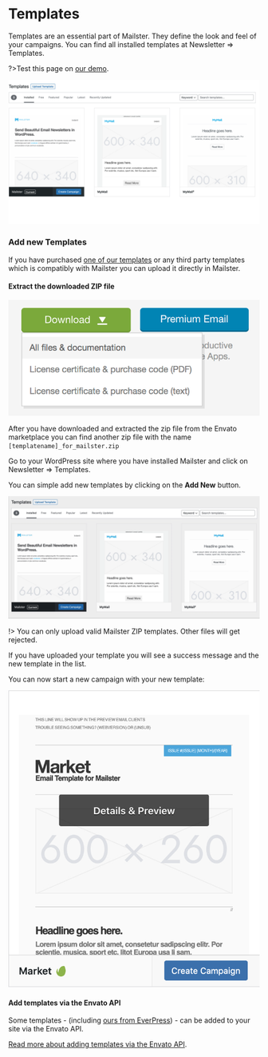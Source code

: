 # Templates

Templates are an essential part of Mailster. They define the look and feel of your campaigns. You can find all installed templates at Newsletter => Templates.

?>Test this page on [our demo](https://demo.mailster.co/wp-admin/edit.php?post_type=newsletter&page=mailster_templates).

![Templates Overview](assets/templates.png)

### Add new Templates

If you have purchased [one of our templates](https://1.envato.market/c/1244590/275988/4415?u=https://themeforest.net/user/everpress/portfolio) or any third party templates which is compatibly with Mailster you can upload it directly in Mailster.

#### Extract the downloaded ZIP file

![Templates Overview](assets/download-template.png ':size=400')

After you have downloaded and extracted the zip file from the Envato marketplace you can find another zip file with the name `[templatename]_for_mailster.zip`

Go to your WordPress site where you have installed Mailster and click on Newsletter => Templates.

You can simple add new templates by clicking on the **Add New** button.

![Templates Overview](assets/template-upload.gif)

!> You can only upload valid Mailster ZIP templates. Other files will get rejected.

If you have uploaded your template you will see a success message and the new template in the list.

You can now start a new campaign with your new template:

![Templates Overview](assets/template-start-new.png ':size=400')

#### Add templates via the Envato API

Some templates - (including [ours from EverPress](https://1.envato.market/c/1244590/275988/4415?u=https://themeforest.net/user/everpress/portfolio)) - can be added to your site via the Envato API.

[Read more about adding templates via the Envato API](/templates-premium?id=download-via-envato-api).

